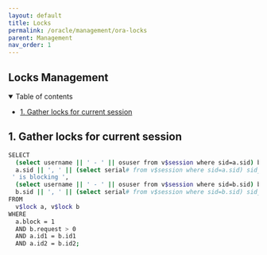 ```yaml
---
layout: default
title: Locks
permalink: /oracle/management/ora-locks
parent: Management
nav_order: 1
---
```


## Locks Management <!-- omit in toc -->

<details open markdown="block">
  <summary>
    Table of contents
  </summary>

- [1. Gather locks for current session](#1-gather-locks-for-current-session)

## 1. Gather locks for current session
```bash
SELECT
  (select username || ' - ' || osuser from v$session where sid=a.sid) blocker,
  a.sid || ', ' || (select serial# from v$session where sid=a.sid) sid_serial,
 ' is blocking ',
  (select username || ' - ' || osuser from v$session where sid=b.sid) blockee,
  b.sid || ', ' || (select serial# from v$session where sid=b.sid) sid_serial
FROM 
  v$lock a, v$lock b
WHERE 
  a.block = 1
  AND b.request > 0
  AND a.id1 = b.id1
  AND a.id2 = b.id2;
```  